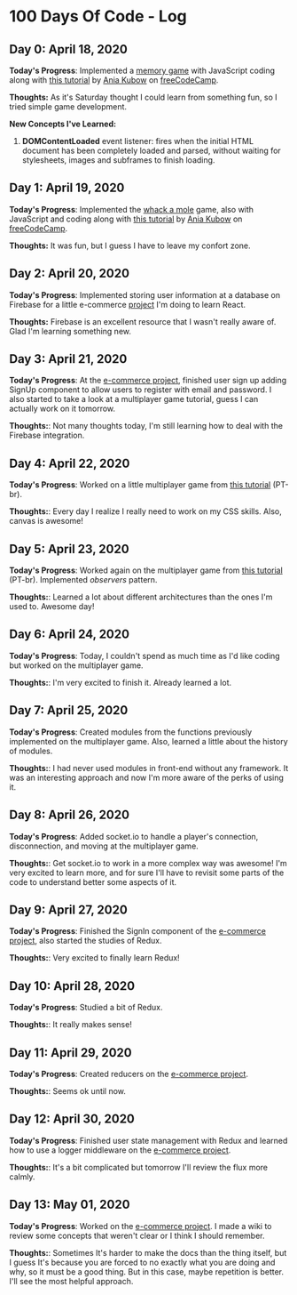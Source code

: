 # 100 Days Of Code - Log

## Day 0: April 18, 2020

**Today's Progress**: Implemented a [memory game](https://github.com/gabcamilo/memory-game) with JavaScript coding along with [this tutorial](https://www.freecodecamp.org/news/learn-javascript-by-building-7-games-video-course/) by [Ania Kubow](https://github.com/kubowania) on [freeCodeCamp](https://www.freecodecamp.org).

**Thoughts:** As it's Saturday thought I could learn from something fun, so I tried simple game development.

**New Concepts I've Learned:**

1. **DOMContentLoaded** event listener: fires when the initial HTML document has been completely loaded and parsed, without waiting for stylesheets, images and subframes to finish loading.

## Day 1: April 19, 2020

**Today's Progress**: Implemented the [whack a mole](https://gabcamilo.github.io/whack-a-mole/) game, also with JavaScript and coding along with [this tutorial](https://www.freecodecamp.org/news/learn-javascript-by-building-7-games-video-course/) by [Ania Kubow](https://github.com/kubowania) on [freeCodeCamp](https://www.freecodecamp.org).

**Thoughts:** It was fun, but I guess I have to leave my confort zone.

## Day 2: April 20, 2020

**Today's Progress**: Implemented storing user information at a database on Firebase for a little e-commerce [project](https://github.com/gabcamilo/crwn-clothing) I'm doing to learn React.

**Thoughts:** Firebase is an excellent resource that I wasn't really aware of. Glad I'm learning something new.

## Day 3: April 21, 2020

**Today's Progress**: At the [e-commerce project](https://github.com/gabcamilo/crwn-clothing), finished user sign up adding SignUp component to allow users to register with email and password.
I also started to take a look at a multiplayer game tutorial, guess I can actually work on it tomorrow.

**Thoughts:**: Not many thoughts today, I'm still learning how to deal with the Firebase integration.

## Day 4: April 22, 2020

**Today's Progress**: Worked on a little multiplayer game from [this tutorial](https://www.youtube.com/watch?v=RJvktZnZn6A&list=PLMdYygf53DP5SVQQrkKCVWDS0TwYLVitL&index=6) (PT-br).

**Thoughts:**: Every day I realize I really need to work on my CSS skills. Also, canvas is awesome!

## Day 5: April 23, 2020

**Today's Progress**: Worked again on the multiplayer game from [this tutorial](https://www.youtube.com/watch?v=RJvktZnZn6A&list=PLMdYygf53DP5SVQQrkKCVWDS0TwYLVitL&index=6) (PT-br). Implemented *observers* pattern.

**Thoughts:**: Learned a lot about different architectures than the ones I'm used to. Awesome day!

## Day 6: April 24, 2020

**Today's Progress**: Today, I couldn't spend as much time as I'd like coding but worked on the multiplayer game.

**Thoughts:**:  I'm very excited to finish it. Already learned a lot.

## Day 7: April 25, 2020

**Today's Progress**: Created modules from the functions previously implemented on the multiplayer game. Also, learned a little about the history of modules.

**Thoughts:**:  I had never used modules in front-end without any framework. It was an interesting approach and now I'm more aware of the perks of using it.

## Day 8: April 26, 2020

**Today's Progress**: Added socket.io to handle a player's connection, disconnection, and moving at the multiplayer game.

**Thoughts:**:  Get socket.io to work in a more complex way was awesome! I'm very excited to learn more, and for sure I'll have to revisit some parts of the code to understand better some aspects of it.

## Day 9: April 27, 2020

**Today's Progress**: Finished the SignIn component of the [e-commerce project](https://github.com/gabcamilo/crwn-clothing), also started the studies of Redux.

**Thoughts:**:  Very excited to finally learn Redux!

## Day 10: April 28, 2020

**Today's Progress**: Studied a bit of Redux.

**Thoughts:**: It really makes sense!

## Day 11: April 29, 2020

**Today's Progress**: Created reducers on the [e-commerce project](https://github.com/gabcamilo/crwn-clothing).

**Thoughts:**: Seems ok until now.

## Day 12: April 30, 2020

**Today's Progress**: Finished user state management with Redux and learned how to use a logger middleware on the [e-commerce project](https://github.com/gabcamilo/crwn-clothing).

**Thoughts:**: It's a bit complicated but tomorrow I'll review the flux more calmly.

## Day 13: May 01, 2020

**Today's Progress**: Worked on the [e-commerce project](https://github.com/gabcamilo/crwn-clothing). I made a wiki to review some concepts that weren't clear or I think I should remember.

**Thoughts:**: Sometimes It's harder to make the docs than the thing itself, but I guess It's because you are forced to no exactly what you are doing and why, so it must be a good thing. But in this case, maybe repetition is better. I'll see the most helpful approach.
